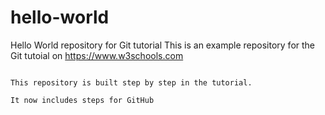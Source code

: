 # hello-world
Hello World repository for Git tutorial
This is an example repository for the Git tutoial on https://www.w3schools.com
~~~~~just another change~~~~~

This repository is built step by step in the tutorial.

It now includes steps for GitHub
